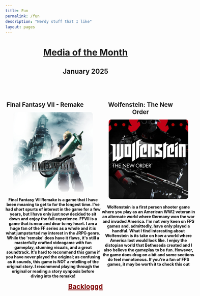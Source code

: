 ```yaml
---
title: Fun
permalink: /fun
description: "Nerdy stuff that I like"
layout: pages
---
```


<style>
    .media-container {
        display: flex;
        justify-content: space-between;
    }
    .media-item h1 {
        text-align: center;
        font-size: 90%;
        width: 250px
    }
    .media-item p {
        text-align: center;
        font-size: 60%;
        width: 300px;
        color: black;
        text-transform: none;
        text-decoration: none!important;
    }
    .media-item img {
        border-radius: 8px;
        width: 250px;
        height: 250px;
        object-fit: cover;
    }
    .media-item img:hover {
        box-shadow: 0 0 4px 2px #800000;
    }
    h2 {
        text-align: center;
        font-size: 200%;
        text-decoration: underline;
    }
    h3 {
        text-align: center;
        font-size: 150%;
        text-decoration: none;
    }
</style>

<h2>Media of the Month</h2>
<h3>January 2025<h3>
<br>
<div class="media-container">
    <div class="media-item">
        <h1>Final Fantasy VII - Remake</h1>
        <a href="https://store.steampowered.com/app/1462040/FINAL_FANTASY_VII_REMAKE_INTERGRADE/" target="_blank">
            <img src="/assets/images/game1.jpg">
        </a>
        <p>Final Fantasy VII Remake is a game that I have been meaning to get to for the longest time. I've had short spurts
        of interest in the game for a few years, but I have only just now decided to sit down and enjoy the full experience. FFVII is
        a game that is near and dear to my heart. I am a huge fan of the FF series as a whole and it is what jumpstarted my interest in the 
        JRPG genre. While the 'remake' does have it flaws, it's still a masterfully crafted videogame with fun gameplay, stunning visuals,
        and a great soundtrack. It's hard to recommend this game if you have never played the original; as confusing as it sounds, this game is
        NOT a retelling of the original story. I recommend playing through the original or reading a story synposis before diving into the remake!</p>
    </div>
    <div class="media-item">
        <h1>Wolfenstein: The New Order</h1>
        <a href="https://store.steampowered.com/app/201810/Wolfenstein_The_New_Order/" target="_blank">
            <img src="/assets/images/game2.jpg">
        </a>
        <p>Wolfenstein is a first person shooter game where you play as an American WW2 veteran in an alternate world where Germany won the
        war and invaded America. I'm not very keen on FPS games and, admittedly, have only played a handful. What I find interesting about 
        Wolfenstein is its take on how a world where America lost would look like. I enjoy the distopian world that Betheseda created and I
        also believe the gameplay to be fun. However, the game does drag on a bit and some sections do feel monotonous. If you're a fan of FPS
        games, it may be worth it to check this out</p>
    </div>
</div>

<a href="https://backloggd.com/u/drywall/" style="color: #800000;" target="_blank">
Backloggd</a>
<p></p>